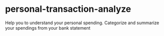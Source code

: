 # personal-transaction-analyze
Help you to understand your personal spending. Categorize and summarize your spendings from your bank statement
